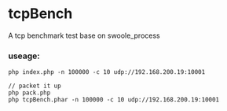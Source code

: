 # tcpBench
A tcp benchmark test base on swoole_process

### useage:
```
php index.php -n 100000 -c 10 udp://192.168.200.19:10001
    
// packet it up
php pack.php
php tcpBench.phar -n 100000 -c 10 udp://192.168.200.19:10001
```
